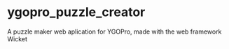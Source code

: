 # ygopro_puzzle_creator
A puzzle maker web aplication for YGOPro, made with the web framework Wicket
